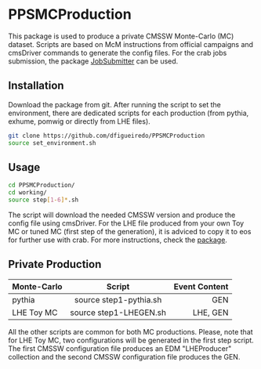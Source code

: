 # PPSMCProduction

This package is used to produce a private CMSSW Monte-Carlo (MC) dataset. Scripts are based on McM instructions from official campaigns and cmsDriver commands to generate the config files.
For the crab jobs submission, the package [JobSubmitter](https://github.com/dfigueiredo/JobSubmitter) can be used.

## Installation

Download the package from git. After running the script to set the environment, there are dedicated scripts for each production (from pythia, exhume, pomwig or directly from LHE files). 

```bash
git clone https://github.com/dfigueiredo/PPSMCProduction
source set_environment.sh
```

## Usage

```bash
cd PPSMCProduction/
cd working/
source step[1-6]*.sh 
```

The script will download the needed CMSSW version and produce the config file using cmsDriver. For the LHE file produced from your own Toy MC or tuned MC (first step of the generation), it is adviced to copy it to eos for further use with crab. For more instructions, check the [package](https://github.com/dfigueiredo/JobSubmitter).

## Private Production

| Monte-Carlo       | Script | Event Content |
| ------------- |:-------------:|-------------:|
| pythia      | source step1-pythia.sh | GEN |
| LHE Toy MC   | source step1-LHEGEN.sh | LHE, GEN |

All the other scripts are common for both MC productions. Please, note that for LHE Toy MC, two configurations will be generated in the first step script. The first CMSSW configuration file  produces an EDM "LHEProducer" collection and the second CMSSW configuration file produces the GEN.

